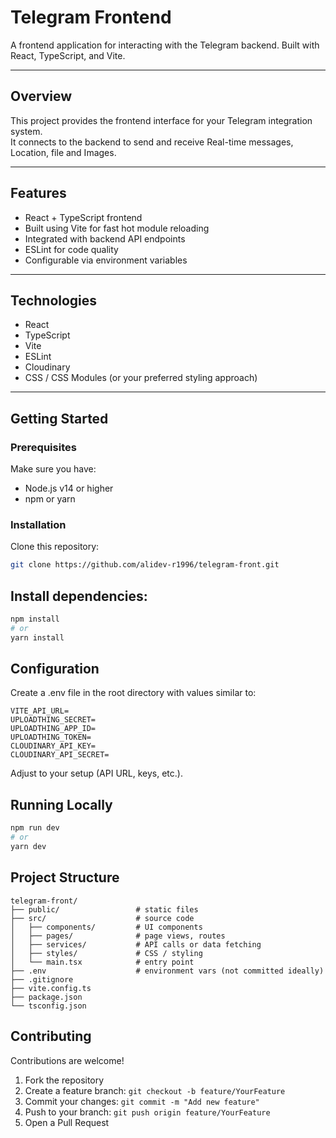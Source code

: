 # Telegram Frontend

A frontend application for interacting with the Telegram backend. Built with React, TypeScript, and Vite.

---

## Overview

This project provides the frontend interface for your Telegram integration system.  
It connects to the backend to send and receive Real-time messages, Location, file and Images.

---

## Features

- React + TypeScript frontend  
- Built using Vite for fast hot module reloading  
- Integrated with backend API endpoints  
- ESLint for code quality  
- Configurable via environment variables  

---

## Technologies

- React  
- TypeScript  
- Vite  
- ESLint
- Cloudinary
- CSS / CSS Modules (or your preferred styling approach)  

---

## Getting Started

### Prerequisites

Make sure you have:

- Node.js v14 or higher  
- npm or yarn  

### Installation

Clone this repository:

```bash
git clone https://github.com/alidev-r1996/telegram-front.git
```

## Install dependencies:
```bash
npm install
# or
yarn install
```

## Configuration
Create a .env file in the root directory with values similar to:
```
VITE_API_URL=
UPLOADTHING_SECRET=
UPLOADTHING_APP_ID=
UPLOADTHING_TOKEN=
CLOUDINARY_API_KEY=
CLOUDINARY_API_SECRET=
```
Adjust to your setup (API URL, keys, etc.).

## Running Locally
```bash
npm run dev
# or
yarn dev
```

## Project Structure
```
telegram-front/
├── public/                 # static files
├── src/                    # source code
│   ├── components/         # UI components
│   ├── pages/              # page views, routes
│   ├── services/           # API calls or data fetching
│   ├── styles/             # CSS / styling
│   └── main.tsx            # entry point
├── .env                    # environment vars (not committed ideally)
├── .gitignore
├── vite.config.ts
├── package.json
└── tsconfig.json
```

## Contributing

Contributions are welcome!  

<ol start="1">
  <li>Fork the repository</li>
  <li>Create a feature branch: <code>git checkout -b feature/YourFeature</code></li>
  <li>Commit your changes: <code>git commit -m "Add new feature"</code></li>
  <li>Push to your branch: <code>git push origin feature/YourFeature</code></li>
  <li>Open a Pull Request</li>
</ol>



